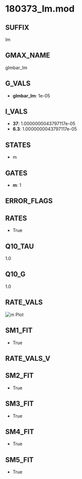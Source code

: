 # 180373_Im.mod

## SUFFIX

Im

## GMAX_NAME

gImbar_Im

## G_VALS

- **gImbar_Im**: 1e-05

## I_VALS

- **37**: 1.0000000043797117e-05
- **6.3**: 1.0000000043797117e-05

## STATES

- m

## GATES

- **m**: 1

## ERROR_FLAGS


## RATES

- True

## Q10_TAU

1.0

## Q10_G

1.0

## RATE_VALS

![m Plot](/Users/pbozelos/Dropbox/icg-Chai-Panos/supermodels/output_markdown_files/K/180373_Im.mod/images/m.png)

## SM1_FIT

- True

## RATE_VALS_V

## SM2_FIT

- True

## SM3_FIT

- True

## SM4_FIT

- True

## SM5_FIT

- True

